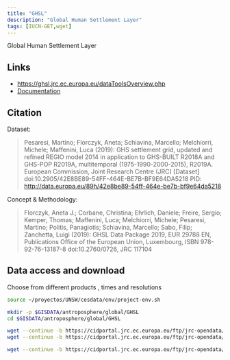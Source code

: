 ```yaml
---
title: "GHSL"
description: "Global Human Settlement Layer"
tags: [IUCN-GET,wget]
---
```


Global Human Settlement Layer

## Links 
- https://ghsl.jrc.ec.europa.eu/dataToolsOverview.php
- [Documentation](https://ghsl.jrc.ec.europa.eu/documents/GHSL_Data_Package_2019.pdf?t=1478q532234372)

## Citation
Dataset:
> Pesaresi, Martino; Florczyk, Aneta; Schiavina, Marcello; Melchiorri, Michele; Maffenini, Luca (2019): GHS settlement grid, updated and refined REGIO model 2014 in application to GHS-BUILT R2018A and GHS-POP R2019A, multitemporal (1975-1990-2000-2015), R2019A. European Commission, Joint Research Centre (JRC) [Dataset] doi:10.2905/42E8BE89-54FF-464E-BE7B-BF9E64DA5218 PID: http://data.europa.eu/89h/42e8be89-54ff-464e-be7b-bf9e64da5218

Concept & Methodology:
> Florczyk, Aneta J.; Corbane, Christina; Ehrlich, Daniele; Freire, Sergio; Kemper, Thomas; Maffenini, Luca; Melchiorri, Michele; Pesaresi, Martino; Politis, Panagiotis; Schiavina, Marcello; Sabo, Filip; Zanchetta, Luigi (2019): GHSL Data Package 2019, EUR 29788 EN, Publications Office of the European Union, Luxembourg, ISBN 978-92-76-13187-8 doi:10.2760/0726, JRC 117104

## Data access and download

Choose from different products , times and resolutions

```sh
source ~/proyectos/UNSW/cesdata/env/project-env.sh

mkdir -p $GISDATA/antroposphere/global/GHSL
cd $GISDATA/antroposphere/global/GHSL

wget --continue -b https://cidportal.jrc.ec.europa.eu/ftp/jrc-opendata/GHSL/GHS_BUILT_LDSMT_GLOBE_R2018A/GHS_BUILT_LDS2000_GLOBE_R2018A_54009_1K/V2-0/GHS_BUILT_LDS2000_GLOBE_R2018A_54009_1K_V2_0.zip
wget --continue -b https://cidportal.jrc.ec.europa.eu/ftp/jrc-opendata/GHSL/GHS_BUILT_LDSMT_GLOBE_R2018A/GHS_BUILT_LDSMT_GLOBE_R2018A_3857_30/V2-0/GHS_BUILT_LDSMT_GLOBE_R2018A_3857_30_V2_0.zip

wget --continue -b https://cidportal.jrc.ec.europa.eu/ftp/jrc-opendata/GHSL/GHS_SMOD_POP_GLOBE_R2019A/GHS_SMOD_POP2000_GLOBE_R2019A_54009_1K/V2-0/GHS_SMOD_POP2000_GLOBE_R2019A_54009_1K_V2_0.zip
```

